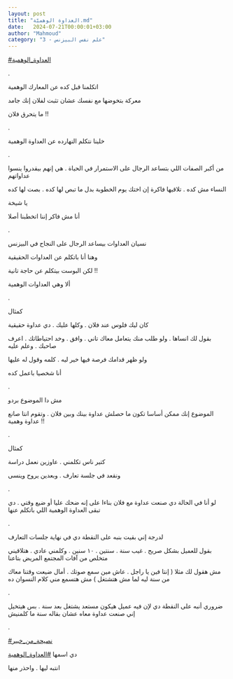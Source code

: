 ```yaml
---
layout: post
title: "العداوة الوهميّة.md"
date:   2024-07-21T00:00:01+03:00
author: "Mahmoud"
category: "3 - علم نفس البيزنس"
---
```

[<u>\#العداوة_الوهمية</u>](https://www.facebook.com/hashtag/%D8%A7%D9%84%D8%B9%D8%AF%D8%A7%D9%88%D8%A9_%D8%A7%D9%84%D9%88%D9%87%D9%85%D9%8A%D8%A9?__eep__=6&__cft__%5b0%5d=AZWmgQMIU1r2Vfv3MndCt-Ab9d-gBEILXd3rfyPPzEYksprAzl_T7nX1g7f1LJESEURzuyYqz7_k5IrpO3D1zm70w8I-R41uSZjMu9Vqh5U6f7T1JEdQgImE6bckWmhYKW6ErQnGK7zXcHCQoYMgIBD1fdEtyECV3Ho5rrHt1V_rtg&__tn__=*NK-R)

.

اتكلمنا قبل كده عن المعارك الوهمية

معركة بتخوضها مع نفسك عشان تثبت لفلان إنك جامد

ما يتحرق فلان !!

.

خلينا نتكلم النهارده عن العداوة الوهمية

.

من أكبر الصفات اللي بتساعد الرجال على الاستمرار في
الحياة . هي إنهم بيقدروا ينسوا عداواتهم

النساء مش كده . تلاقيها فاكرة إن اختك يوم الخطوبة بدل ما
تبص لها كده . بصت لها كده

يا شيخة

أنا مش فاكر إننا اتخطبنا أصلا

.

نسيان العداوات بيساعد الرجال على النجاح في
البيزنس

وهنا أنا باتكلم عن العداوات الحقيقية

لكن البوست بيتكلم عن حاجة تانية !!

ألا وهي العداوات الوهمية

.

كمثال

كان ليك فلوس عند فلان . وكلها عليك . دي عداوة
حقيقية

بقول لك انساها . ولو طلب منك يتعامل معاك تاني . وافق .
وخد احتياطاتك . اعرف صاحبك . وعلم عليه

ولو ظهر قدامك فرصة فيها خير ليه . كلمه وقول له
عليها

أنا شخصيا باعمل كده

.

مش دا الموضوع بردو

الموضوع إنك ممكن أساسا تكون ما حصلش عداوة بينك وبين فلان
. وتقوم انتا صانع عداوة وهمية !!

.

كمثال

كتير ناس تكلمني . عاوزين نعمل دراسة

ونقعد في جلسة تعارف . وبعدين يروح وينسى

.

لو أنا في الحالة دي صنعت عداوة مع فلان بناءا على إنه ضحك
عليا أو ضيع وقتي . دي تبقى العداوة الوهمية اللي باتكلم عنها

.

لدرجة إني بقيت بنبه على النقطة دي في نهاية جلسات
التعارف

بقول للعميل بشكل صريح . غيب سنة . سنتين . ١٠ سنين .
وكلمني عادي . هتلاقيني متخلص من آفات المجتمع المريض بتاعنا

مش هقول لك مثلا ( إنتا فين يا راجل . عاش مين سمع صوتك .
أمال ضيعت وقتنا معاك من سنة ليه لما مش هتشتغل ) مش هتسمع مني كلام
النسوان ده

.

ضروري أنبه على النقطة دي لإن فيه عميل هيكون مستعد يشتغل
بعد سنة . بس هيتخيل إني صنعت عداوة معاه عشان بقاله سنة ما كلمنيش

.

[<u>\#نصيحة_من_خبير</u>](https://www.facebook.com/hashtag/%D9%86%D8%B5%D9%8A%D8%AD%D8%A9_%D9%85%D9%86_%D8%AE%D8%A8%D9%8A%D8%B1?__eep__=6&__cft__%5b0%5d=AZWmgQMIU1r2Vfv3MndCt-Ab9d-gBEILXd3rfyPPzEYksprAzl_T7nX1g7f1LJESEURzuyYqz7_k5IrpO3D1zm70w8I-R41uSZjMu9Vqh5U6f7T1JEdQgImE6bckWmhYKW6ErQnGK7zXcHCQoYMgIBD1fdEtyECV3Ho5rrHt1V_rtg&__tn__=*NK-R)

دي اسمها
[<u>\#العداوة_الوهمية</u>](https://www.facebook.com/hashtag/%D8%A7%D9%84%D8%B9%D8%AF%D8%A7%D9%88%D8%A9_%D8%A7%D9%84%D9%88%D9%87%D9%85%D9%8A%D8%A9?__eep__=6&__cft__%5b0%5d=AZWmgQMIU1r2Vfv3MndCt-Ab9d-gBEILXd3rfyPPzEYksprAzl_T7nX1g7f1LJESEURzuyYqz7_k5IrpO3D1zm70w8I-R41uSZjMu9Vqh5U6f7T1JEdQgImE6bckWmhYKW6ErQnGK7zXcHCQoYMgIBD1fdEtyECV3Ho5rrHt1V_rtg&__tn__=*NK-R)

انتبه ليها . واحذر منها
